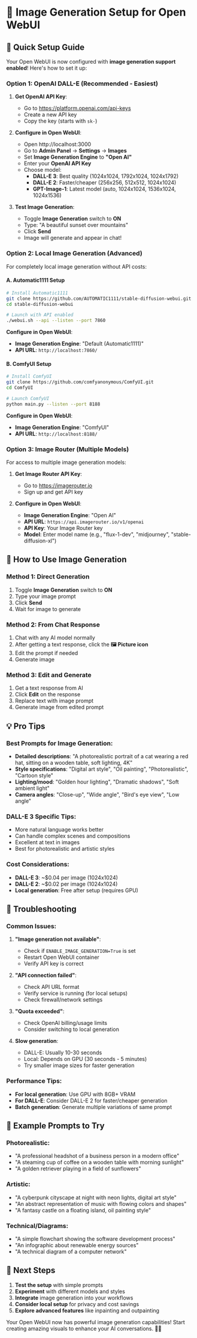 # 🎨 Image Generation Setup for Open WebUI

## 🚀 Quick Setup Guide

Your Open WebUI is now configured with **image generation support enabled**! Here's how to set it up:

### Option 1: OpenAI DALL-E (Recommended - Easiest)

1. **Get OpenAI API Key**:
   - Go to https://platform.openai.com/api-keys
   - Create a new API key
   - Copy the key (starts with `sk-`)

2. **Configure in Open WebUI**:
   - Open http://localhost:3000
   - Go to **Admin Panel** → **Settings** → **Images**
   - Set **Image Generation Engine** to **"Open AI"**
   - Enter your **OpenAI API Key**
   - Choose model:
     - **DALL-E 3**: Best quality (1024x1024, 1792x1024, 1024x1792)
     - **DALL-E 2**: Faster/cheaper (256x256, 512x512, 1024x1024)
     - **GPT-Image-1**: Latest model (auto, 1024x1024, 1536x1024, 1024x1536)

3. **Test Image Generation**:
   - Toggle **Image Generation** switch to **ON**
   - Type: "A beautiful sunset over mountains"
   - Click **Send**
   - Image will generate and appear in chat!

### Option 2: Local Image Generation (Advanced)

For completely local image generation without API costs:

#### A. Automatic1111 Setup
```bash
# Install Automatic1111
git clone https://github.com/AUTOMATIC1111/stable-diffusion-webui.git
cd stable-diffusion-webui

# Launch with API enabled
./webui.sh --api --listen --port 7860
```

**Configure in Open WebUI**:
- **Image Generation Engine**: "Default (Automatic1111)"
- **API URL**: `http://localhost:7860/`

#### B. ComfyUI Setup
```bash
# Install ComfyUI
git clone https://github.com/comfyanonymous/ComfyUI.git
cd ComfyUI

# Launch ComfyUI
python main.py --listen --port 8188
```

**Configure in Open WebUI**:
- **Image Generation Engine**: "ComfyUI"
- **API URL**: `http://localhost:8188/`

### Option 3: Image Router (Multiple Models)

For access to multiple image generation models:

1. **Get Image Router API Key**:
   - Go to https://imagerouter.io
   - Sign up and get API key

2. **Configure in Open WebUI**:
   - **Image Generation Engine**: "Open AI"
   - **API URL**: `https://api.imagerouter.io/v1/openai`
   - **API Key**: Your Image Router key
   - **Model**: Enter model name (e.g., "flux-1-dev", "midjourney", "stable-diffusion-xl")

## 🎯 How to Use Image Generation

### Method 1: Direct Generation
1. Toggle **Image Generation** switch to **ON**
2. Type your image prompt
3. Click **Send**
4. Wait for image to generate

### Method 2: From Chat Response
1. Chat with any AI model normally
2. After getting a text response, click the **🖼️ Picture icon**
3. Edit the prompt if needed
4. Generate image

### Method 3: Edit and Generate
1. Get a text response from AI
2. Click **Edit** on the response
3. Replace text with image prompt
4. Generate image from edited prompt

## 💡 Pro Tips

### Best Prompts for Image Generation:
- **Detailed descriptions**: "A photorealistic portrait of a cat wearing a red hat, sitting on a wooden table, soft lighting, 4K"
- **Style specifications**: "Digital art style", "Oil painting", "Photorealistic", "Cartoon style"
- **Lighting/mood**: "Golden hour lighting", "Dramatic shadows", "Soft ambient light"
- **Camera angles**: "Close-up", "Wide angle", "Bird's eye view", "Low angle"

### DALL-E 3 Specific Tips:
- More natural language works better
- Can handle complex scenes and compositions
- Excellent at text in images
- Best for photorealistic and artistic styles

### Cost Considerations:
- **DALL-E 3**: ~$0.04 per image (1024x1024)
- **DALL-E 2**: ~$0.02 per image (1024x1024)
- **Local generation**: Free after setup (requires GPU)

## 🔧 Troubleshooting

### Common Issues:

1. **"Image generation not available"**:
   - Check if `ENABLE_IMAGE_GENERATION=True` is set
   - Restart Open WebUI container
   - Verify API key is correct

2. **"API connection failed"**:
   - Check API URL format
   - Verify service is running (for local setups)
   - Check firewall/network settings

3. **"Quota exceeded"**:
   - Check OpenAI billing/usage limits
   - Consider switching to local generation

4. **Slow generation**:
   - DALL-E: Usually 10-30 seconds
   - Local: Depends on GPU (30 seconds - 5 minutes)
   - Try smaller image sizes for faster generation

### Performance Tips:
- **For local generation**: Use GPU with 8GB+ VRAM
- **For DALL-E**: Consider DALL-E 2 for faster/cheaper generation
- **Batch generation**: Generate multiple variations of same prompt

## 🎨 Example Prompts to Try

### Photorealistic:
- "A professional headshot of a business person in a modern office"
- "A steaming cup of coffee on a wooden table with morning sunlight"
- "A golden retriever playing in a field of sunflowers"

### Artistic:
- "A cyberpunk cityscape at night with neon lights, digital art style"
- "An abstract representation of music with flowing colors and shapes"
- "A fantasy castle on a floating island, oil painting style"

### Technical/Diagrams:
- "A simple flowchart showing the software development process"
- "An infographic about renewable energy sources"
- "A technical diagram of a computer network"

## 🚀 Next Steps

1. **Test the setup** with simple prompts
2. **Experiment** with different models and styles
3. **Integrate** image generation into your workflows
4. **Consider local setup** for privacy and cost savings
5. **Explore advanced features** like inpainting and outpainting

Your Open WebUI now has powerful image generation capabilities! Start creating amazing visuals to enhance your AI conversations. 🎨✨
